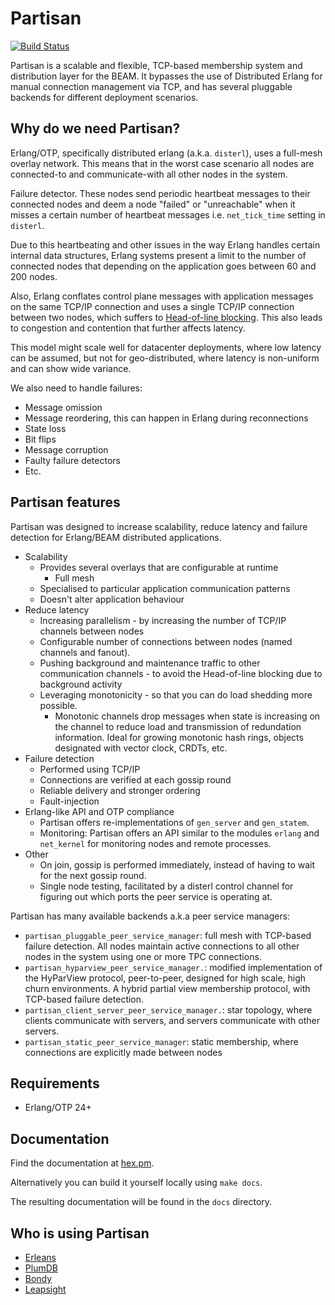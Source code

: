 # Partisan

[![Build Status](https://travis-ci.org/lasp-lang/partisan.svg?branch=master)](https://travis-ci.org/lasp-lang/partisan)

Partisan is a scalable and flexible, TCP-based membership system and distribution layer for the BEAM. It bypasses the use of Distributed Erlang for manual connection management via TCP, and has several pluggable backends for different deployment scenarios.


## Why do we need Partisan?

Erlang/OTP, specifically distributed erlang (a.k.a. `disterl`), uses a full-mesh overlay network. This means that in the worst case scenario all nodes are connected-to and communicate-with all other nodes in the system.

Failure detector. These nodes send periodic heartbeat messages to their connected nodes and deem a node "failed" or "unreachable" when it misses a certain number of heartbeat messages i.e. `net_tick_time` setting in `disterl`.

Due to this heartbeating and other issues in the way Erlang handles certain internal data structures, Erlang systems present a limit to the number of connected nodes that depending on the application goes between 60 and 200 nodes.

Also, Erlang conflates control plane messages with application messages on the same TCP/IP connection and uses a single TCP/IP connection between two nodes, which suffers to [Head-of-line blocking](https://en.wikipedia.org/wiki/Head-of-line_blocking). This also leads to congestion and contention that further affects latency.

This model might scale well for datacenter deployments, where low latency can be assumed, but not for geo-distributed, where latency is non-uniform and can show wide variance.

We also need to handle failures:
* Message omission
* Message reordering, this can happen in Erlang during reconnections
* State loss
* Bit flips
* Message corruption
* Faulty failure detectors
* Etc.

## Partisan features

Partisan was designed to increase scalability, reduce latency and failure detection for Erlang/BEAM distributed applications.

* Scalability
    * Provides several overlays that are configurable at runtime
        * Full mesh
    * Specialised to particular application communication patterns
    * Doesn't alter application behaviour
* Reduce latency
    * Increasing parallelism - by increasing the number of TCP/IP channels between nodes
    * Configurable number of connections between nodes (named channels and fanout).
    * Pushing background and maintenance traffic to other communication channels - to avoid the Head-of-line blocking due to background activity
    * Leveraging monotonicity - so that you can do load shedding more possible.
        * Monotonic channels drop messages when state is increasing on the channel to reduce load and transmission of redundation information. Ideal for growing monotonic hash rings, objects designated with vector clock, CRDTs, etc.
* Failure detection
    * Performed using TCP/IP
    * Connections are verified at each gossip round
    * Reliable delivery and stronger ordering
    * Fault-injection
* Erlang-like API and OTP compliance
    * Partisan offers re-implementations of `gen_server` and `gen_statem`.
    * Monitoring: Partisan offers an API similar to the modules `erlang` and `net_kernel` for monitoring nodes and remote processes.
* Other
    * On join, gossip is performed immediately, instead of having to wait for the next gossip round.
    * Single node testing, facilitated by a disterl control channel for figuring out which ports the peer service is operating at.

Partisan has many available backends a.k.a peer service managers:

* `partisan_pluggable_peer_service_manager`: full mesh with TCP-based failure detection. All nodes maintain active connections to all other nodes in the system using one or more TPC connections.
* `partisan_hyparview_peer_service_manager.`: modified implementation of the HyParView protocol, peer-to-peer, designed for high scale, high churn environments. A hybrid partial view membership protocol, with TCP-based failure detection.
* `partisan_client_server_peer_service_manager.`: star topology, where clients communicate with servers, and servers communicate with other servers.
* `partisan_static_peer_service_manager`: static membership, where connections are explicitly made between nodes

## Requirements

* Erlang/OTP 24+


## Documentation
Find the documentation at [hex.pm](https://hex.pm).

Alternatively you can build it yourself locally using `make docs`.

The resulting documentation will be found in the `docs` directory.


## Who is using Partisan

* [Erleans](https://github.com/erleans/erleans)
* [PlumDB](https://github.com/Leapsight/plum_db)
* [Bondy](https://github.com/bondy-io/bondy)
* [Leapsight](https://www.leapsight.com)

